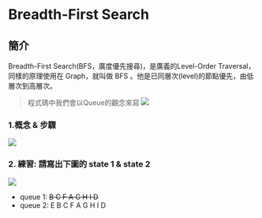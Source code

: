 # Breadth-First Search
## 簡介
Breadth-First Search(BFS，廣度優先搜尋)，是廣義的Level-Order Traversal，同樣的原理使用在 Graph，就叫做 BFS 。他是已同層次(level)的節點優先，由低層次到高層次。
> 程式碼中我們會以Queue的觀念來寫
![](https://i.imgur.com/BMd1yaz.png)

### 1.概念 & 步驟
![](https://i.imgur.com/1xkkRtI.png)

### 2. 練習: 請寫出下圖的 state 1 & state 2
![](https://i.imgur.com/LfoUsWK.png)

* queue 1: ~~B C  F  A G H I D~~
* queue 2: E B C F A G H I D
